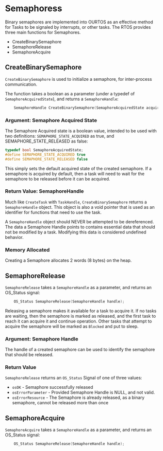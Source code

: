 # Semaphoress

Binary semaphores are implemented into OURTOS as an effective method for Tasks to be signaled by interrupts, or other tasks. The RTOS provides three main functions for Semaphores.

- CreateBinarySemaphore
- SemaphoreRelease
- SemaphoreAcquire


## CreateBinarySemaphore

`CreateBinarySemaphore` is used to initialize a semaphore, for inter-process communication.

The function takes a boolean as a parameter (under a typedef of `SemaphoreAcquiredState`), and returns a `SemaphoreHandle`:

```C
    SemaphoreHandle CreateBinarySemaphore(SemaphoreAcquiredState acquiredState);
```

### Argument: Semaphore Acquired State

The Semaphore Acquired state is a boolean value, intended to be used with two definitions: `SEMAPHORE_STATE_ACQUIRED` as true, and SEMAPHORE_STATE_RELEASED as false:

```C
typedef bool SemaphoreAcquiredState;
#define SEMAPHORE_STATE_ACQUIRED true
#define SEMAPHORE_STATE_RELEASED false
```

This simply sets the default acquired state of the created semaphore. If a semaphore is acquired by default, then a task will need to wait for the semaphore to be released before it can be acquired.

### Return Value: SemaphoreHandle

Much like `CreateTask` with `TaskHandle`, `CreateBinarySemaphore` returns a `SemaphoreHandle` object. This object is also a void pointer that is used as an identifier for functions that need to use the task.

A `SemaphoreHandle` object should NEVER be attempted to be dereferenced. The data a Semaphore Handle points to contains essential data that should not be modified by a task. Modifying this data is considered undefined behavior.

### Memory Allocated

Creating a Semaphore allocates 2 words (8 bytes) on the heap.




## SemaphoreRelease

`SemaphoreRelease` takes a `SemaphoreHandle` as a parameter, and returns an OS_Status signal:

```C
    OS_Status SemaphoreRelease(SemaphoreHandle handle);
```

Releasing a semaphore makes it available for a task to acquire it. If no tasks are waiting, then the semaphore is marked as released, and the first task to reach it can acquire it and continue operation. Other tasks that attempt to acquire the semaphore will be marked as `Blocked` and put to sleep.

### Argument: Semaphore Handle

The handle of a created semaphore can be used to identify the semaphore that should be released.

### Return Value

`SemaphoreRelease` returns an `OS_Status` Signal of one of three values:

- `osOK` - Semaphore successfully released
- `osErrorParameter` - Provided Semaphore Handle is NULL, and not valid.
- `osErrorResource` - The Semaphore is already released, as a binary semaphore, cannot be released more than once



## SemaphoreAcquire

`SemaphoreAcquire` takes a `SemaphoreHandle` as a parameter, and returns an OS_Status signal:

```C
    OS_Status SemaphoreRelease(SemaphoreHandle handle);
```